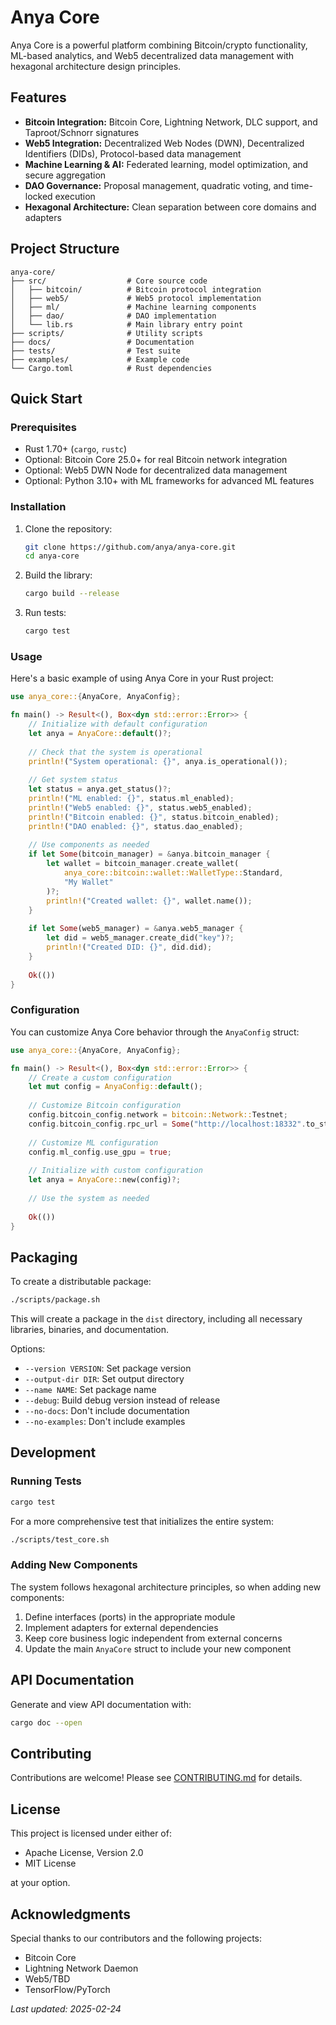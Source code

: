 # Anya Core

Anya Core is a powerful platform combining Bitcoin/crypto functionality, ML-based analytics, and Web5 decentralized data management with hexagonal architecture design principles.

## Features

- **Bitcoin Integration:** Bitcoin Core, Lightning Network, DLC support, and Taproot/Schnorr signatures
- **Web5 Integration:** Decentralized Web Nodes (DWN), Decentralized Identifiers (DIDs), Protocol-based data management
- **Machine Learning & AI:** Federated learning, model optimization, and secure aggregation
- **DAO Governance:** Proposal management, quadratic voting, and time-locked execution
- **Hexagonal Architecture:** Clean separation between core domains and adapters

## Project Structure

```
anya-core/
├── src/                  # Core source code
│   ├── bitcoin/          # Bitcoin protocol integration
│   ├── web5/             # Web5 protocol implementation
│   ├── ml/               # Machine learning components
│   ├── dao/              # DAO implementation
│   └── lib.rs            # Main library entry point
├── scripts/              # Utility scripts
├── docs/                 # Documentation
├── tests/                # Test suite
├── examples/             # Example code
└── Cargo.toml            # Rust dependencies
```

## Quick Start

### Prerequisites

- Rust 1.70+ (`cargo`, `rustc`)
- Optional: Bitcoin Core 25.0+ for real Bitcoin network integration
- Optional: Web5 DWN Node for decentralized data management
- Optional: Python 3.10+ with ML frameworks for advanced ML features

### Installation

1. Clone the repository:
   ```bash
   git clone https://github.com/anya/anya-core.git
   cd anya-core
   ```

2. Build the library:
   ```bash
   cargo build --release
   ```

3. Run tests:
   ```bash
   cargo test
   ```

### Usage

Here's a basic example of using Anya Core in your Rust project:

```rust
use anya_core::{AnyaCore, AnyaConfig};

fn main() -> Result<(), Box<dyn std::error::Error>> {
    // Initialize with default configuration
    let anya = AnyaCore::default()?;
    
    // Check that the system is operational
    println!("System operational: {}", anya.is_operational());
    
    // Get system status
    let status = anya.get_status()?;
    println!("ML enabled: {}", status.ml_enabled);
    println!("Web5 enabled: {}", status.web5_enabled);
    println!("Bitcoin enabled: {}", status.bitcoin_enabled);
    println!("DAO enabled: {}", status.dao_enabled);
    
    // Use components as needed
    if let Some(bitcoin_manager) = &anya.bitcoin_manager {
        let wallet = bitcoin_manager.create_wallet(
            anya_core::bitcoin::wallet::WalletType::Standard, 
            "My Wallet"
        )?;
        println!("Created wallet: {}", wallet.name());
    }
    
    if let Some(web5_manager) = &anya.web5_manager {
        let did = web5_manager.create_did("key")?;
        println!("Created DID: {}", did.did);
    }
    
    Ok(())
}
```

### Configuration

You can customize Anya Core behavior through the `AnyaConfig` struct:

```rust
use anya_core::{AnyaCore, AnyaConfig};

fn main() -> Result<(), Box<dyn std::error::Error>> {
    // Create a custom configuration
    let mut config = AnyaConfig::default();
    
    // Customize Bitcoin configuration
    config.bitcoin_config.network = bitcoin::Network::Testnet;
    config.bitcoin_config.rpc_url = Some("http://localhost:18332".to_string());
    
    // Customize ML configuration
    config.ml_config.use_gpu = true;
    
    // Initialize with custom configuration
    let anya = AnyaCore::new(config)?;
    
    // Use the system as needed
    
    Ok(())
}
```

## Packaging

To create a distributable package:

```bash
./scripts/package.sh
```

This will create a package in the `dist` directory, including all necessary libraries, binaries, and documentation.

Options:
- `--version VERSION`: Set package version
- `--output-dir DIR`: Set output directory
- `--name NAME`: Set package name
- `--debug`: Build debug version instead of release
- `--no-docs`: Don't include documentation
- `--no-examples`: Don't include examples

## Development

### Running Tests

```bash
cargo test
```

For a more comprehensive test that initializes the entire system:

```bash
./scripts/test_core.sh
```

### Adding New Components

The system follows hexagonal architecture principles, so when adding new components:

1. Define interfaces (ports) in the appropriate module
2. Implement adapters for external dependencies
3. Keep core business logic independent from external concerns
4. Update the main `AnyaCore` struct to include your new component

## API Documentation

Generate and view API documentation with:

```bash
cargo doc --open
```

## Contributing

Contributions are welcome! Please see [CONTRIBUTING.md](CONTRIBUTING.md) for details.

## License

This project is licensed under either of:
- Apache License, Version 2.0
- MIT License

at your option.

## Acknowledgments

Special thanks to our contributors and the following projects:
- Bitcoin Core
- Lightning Network Daemon
- Web5/TBD
- TensorFlow/PyTorch

*Last updated: 2025-02-24* 
